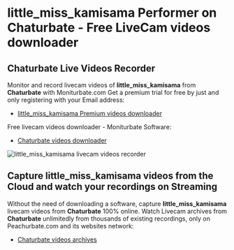 # little_miss_kamisama Performer on Chaturbate - Free LiveCam videos downloader

## Chaturbate Live Videos Recorder

Monitor and record livecam videos of **little_miss_kamisama** from **Chaturbate** with Moniturbate.com
Get a premium trial for free by just and only registering with your Email address:
* [little_miss_kamisama Premium videos downloader](https://moniturbate.com/request-demo-licence-key.html)

Free livecam videos downloader - Moniturbate Software:
* [Chaturbate videos downloader](https://moniturbate.com/moniturbate-download-software.html)

![little_miss_kamisama livecam videos recorder](https://peachurnet.com/templates/moniturbate-software.png)


## Capture little_miss_kamisama videos from the Cloud and watch your recordings on Streaming

Without the need of downloading a software, capture **little_miss_kamisama** livecam videos from **Chaturbate** 100% online.
Watch Livecam archives from **Chaturbate** unlimitedly from thousands of existing recordings, only on Peachurbate.com and its websites network:
* [Chaturbate videos archives](https://peachurnet.com/)